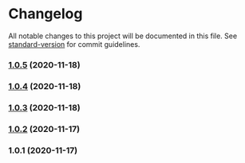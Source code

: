 # Changelog

All notable changes to this project will be documented in this file. See [standard-version](https://github.com/conventional-changelog/standard-version) for commit guidelines.

### [1.0.5](https://github.com/jlguenego/ntlm-parser/compare/v1.0.4...v1.0.5) (2020-11-18)

### [1.0.4](https://github.com/jlguenego/ntlm-parser/compare/v1.0.3...v1.0.4) (2020-11-18)

### [1.0.3](https://github.com/jlguenego/ntlm-parser/compare/v1.0.2...v1.0.3) (2020-11-18)

### [1.0.2](https://github.com/jlguenego/ntlm-parser/compare/v1.0.1...v1.0.2) (2020-11-17)

### 1.0.1 (2020-11-17)
